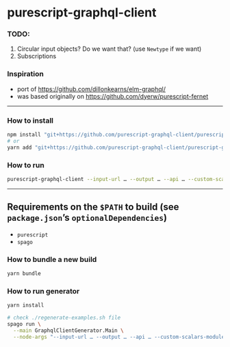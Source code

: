 # purescript-graphql-client

### TODO:

1. Circular input objects? Do we want that? (use `Newtype` if we want)
2. Subscriptions

### Inspiration

- port of https://github.com/dillonkearns/elm-graphql/
- was based originally on https://github.com/dyerw/purescript-fernet

- - -

### How to install

```sh
npm install "git+https://github.com/purescript-graphql-client/purescript-graphql-client#COMMIT_HASH"
# or
yarn add "git+https://github.com/purescript-graphql-client/purescript-graphql-client#COMMIT_HASH"
```

### How to run

```sh
purescript-graphql-client --input-url … --output … --api … --custom-scalars-module …
```

- - -

## Requirements on the `$PATH` to build (see `package.json`’s `optionalDependencies`)

- `purescript`
- `spago`

### How to bundle a new build

```sh
yarn bundle
```

### How to run generator

```sh
yarn install

# check ./regenerate-examples.sh file
spago run \
  --main GraphqlClientGenerator.Main \
  --node-args "--input-url … --output … --api … --custom-scalars-module …"
```
